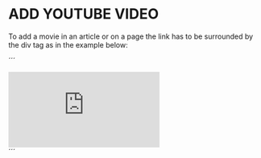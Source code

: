 # ADD YOUTUBE VIDEO
To add a movie in an article or on a page the link has to be surrounded by the div tag as in the example below:

´´´
<div class="youtube-movie">
<iframe src="https://www.youtube.com/embed/13wjnqn6V7M" frameborder="0" allowfullscreen></iframe>
</div>
´´´
